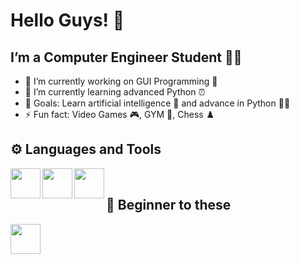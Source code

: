 # Hello Guys! 👋

## I’m a Computer Engineer Student 👨‍🎓

- 🔭 I’m currently working on GUI Programming 🔘
- 🌱 I’m currently learning advanced Python ⏰
- 🥅 Goals: Learn artificial intelligence 🧠 and advance in Python 🧑‍💻
- ⚡ Fun fact: Video Games 🎮,  GYM 🔩,  Chess ♟️

## ⚙️ Languages and Tools

<img align="left" height="48" width="48" src="https://user-images.githubusercontent.com/116388836/218730187-c39cd65d-b64c-4981-8de7-7580cff21d53.png"/>
<img align="left" height="48" width="48" src="https://user-images.githubusercontent.com/116388836/218734571-54de43c2-70ac-4c09-babc-097f23d412e3.png"/>
<img align="left" height="48" width="48" src="https://user-images.githubusercontent.com/116388836/218742258-ede7b9bc-105b-4351-8401-097865d81e48.png"/>

<br />

## 🔨 Beginner to these

<img align="left" height="48" width="48" src="https://user-images.githubusercontent.com/116388836/218744303-3a8c6260-8d3f-4e0d-ab89-37e2db8f108f.png"/>


